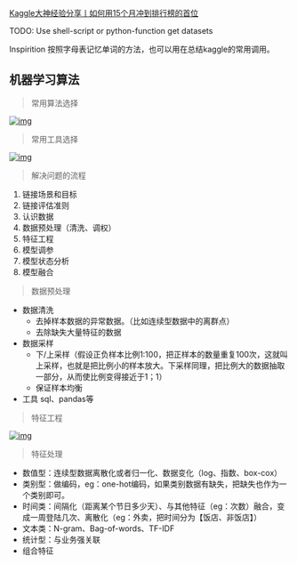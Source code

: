 [Kaggle大神经验分享丨如何用15个月冲到排行榜的首位](https://baijiahao.baidu.com/s?id=1625877833345139745&wfr=spider&for=pc)

TODO:
Use shell-script or python-function get datasets

Inspirition
按照字母表记忆单词的方法，也可以用在总结kaggle的常用调用。





## 机器学习算法

> 常用算法选择

[![img](https://github.com/apachecn/kaggle/raw/master/static/images/docs/kaggle-%E5%B8%B8%E7%94%A8%E7%AE%97%E6%B3%95%E9%80%89%E6%8B%A9.png)](https://github.com/apachecn/kaggle/blob/master/static/images/docs/kaggle-常用算法选择.png)

> 常用工具选择

[![img](https://github.com/apachecn/kaggle/raw/master/static/images/docs/kaggle-%E5%B8%B8%E7%94%A8%E5%B7%A5%E5%85%B7%E9%80%89%E6%8B%A9.png)](https://github.com/apachecn/kaggle/blob/master/static/images/docs/kaggle-常用工具选择.png)

> 解决问题的流程

1. 链接场景和目标
2. 链接评估准则
3. 认识数据
4. 数据预处理（清洗、调权）
5. 特征工程
6. 模型调参
7. 模型状态分析
8. 模型融合

> 数据预处理

- 数据清洗
  - 去掉样本数据的异常数据。（比如连续型数据中的离群点）
  - 去除缺失大量特征的数据
- 数据采样
  - 下/上采样（假设正负样本比例1:100，把正样本的数量重复100次，这就叫上采样，也就是把比例小的样本放大。下采样同理，把比例大的数据抽取一部分，从而使比例变得接近于1；1）
  - 保证样本均衡
- 工具 sql、pandas等

> 特征工程

[![img](https://github.com/apachecn/kaggle/raw/master/static/images/docs/kaggle-%E7%89%B9%E5%BE%81%E5%B7%A5%E7%A8%8B.png)](https://github.com/apachecn/kaggle/blob/master/static/images/docs/kaggle-特征工程.png)

> 特征处理

- 数值型：连续型数据离散化或者归一化、数据变化（log、指数、box-cox）
- 类别型：做编码，eg：one-hot编码，如果类别数据有缺失，把缺失也作为一个类别即可。
- 时间类：间隔化（距离某个节日多少天）、与其他特征（eg：次数）融合，变成一周登陆几次、离散化（eg：外卖，把时间分为【饭店、非饭店】）
- 文本类：N-gram、Bag-of-words、TF-IDF
- 统计型：与业务强关联
- 组合特征